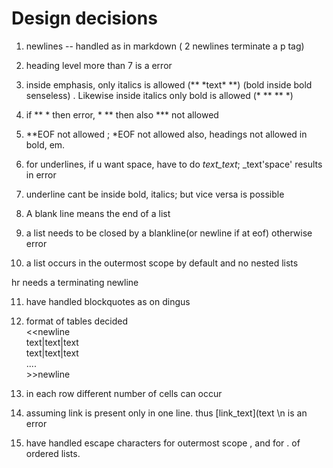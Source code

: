 # Design decisions 

1. newlines -- handled as in markdown ( 2 newlines terminate a p tag) 

2. heading level more than 7 is a error 

3. inside emphasis, only italics is allowed (\*\* \*text\* \*\*) (bold inside bold senseless) . Likewise inside italics only bold is allowed (\* \*\* \*\* \*) 

4. if \*\* \* then error, \* \*\* then also 
\*\*\* not allowed

5. \*\*EOF not allowed ; \*EOF not allowed
 also, headings not allowed in bold, em.

6. for underlines, if u want space, have to do _text_text_; _text'space' results in error 

7. underline cant be inside bold, italics; 
    but vice versa is possible

8. A blank line means the end of a list 

9. a list needs to be closed by a blankline(or newline if at eof) otherwise error
 

10. a list occurs in the outermost scope by default and no nested lists

hr needs a terminating newline

11. have handled blockquotes as on dingus 

12. format of tables decided   
<<newline  
text|text|text  
text|text|text  
....  
\>>newline   
13. in each row different number of cells can occur 

14. assuming link is present only in one line. thus 
[link_text](text \n   is an error

15. have handled escape characters for outermost scope , and for . of ordered lists.
